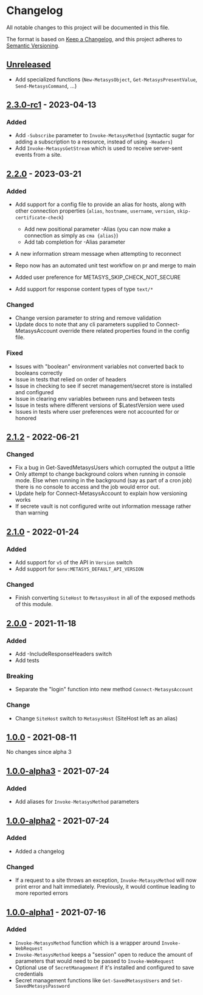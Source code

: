 # Changelog

<!-- markdownlint-disable-file no-duplicate-heading -->

All notable changes to this project will be documented in this file.

The format is based on [Keep a Changelog](https://keepachangelog.com/en/1.0.0/),
and this project adheres to
[Semantic Versioning](https://semver.org/spec/v2.0.0.html).

## [Unreleased]

- Add specialized functions (`New-MetasysObject`, `Get-MetasysPresentValue`,
  `Send-MetasysCommand`, ...)

## [2.3.0-rc1] - 2023-04-13

### Added

- Add `-Subscribe` parameter to `Invoke-MetasysMethod` (syntactic sugar for
  adding a subscription to a resource, instead of using `-Headers`)
- Add `Invoke-MetasysGetStream` which is used to receive server-sent events from
  a site.

## [2.2.0] - 2023-03-21

### Added

- Add support for a config file to provide an alias for hosts, along with other
  connection properties (`alias`, `hostname`, `username`, `version`,
  `skip-certificate-check`)

  - Add new positional parameter -Alias (you can now make a connection as simply
    as `cma {alias}`)
  - Add tab completion for -Alias parameter

- A new information stream message when attempting to reconnect
- Repo now has an automated unit test workflow on pr and merge to main
- Added user preference for METASYS_SKIP_CHECK_NOT_SECURE
- Add support for response content types of type `text/*`

### Changed

- Change version parameter to string and remove validation
- Update docs to note that any cli parameters supplied to Connect-MetasysAccount
  override there related properties found in the config file.

### Fixed

- Issues with "boolean" environment variables not converted back to booleans
  correctly
- Issue in tests that relied on order of headers
- Issue in checking to see if secret management/secret store is installed and
  configured
- Issue in clearing env variables between runs and between tests
- Issue in tests where different versions of $LatestVersion were used
- Issues in tests where user preferences were not accounted for or honored

## [2.1.2] - 2022-06-21

### Changed

- Fix a bug in Get-SavedMetasysUsers which corrupted the output a little
- Only attempt to change background colors when running in console mode. Else
  when running in the background (say as part of a cron job) there is no console
  to access and the job would error out.
- Update help for Connect-MetasysAccount to explain how versioning works
- If secrete vault is not configured write out information message rather than
  warning

## [2.1.0] - 2022-01-24

### Added

- Add support for `v5` of the API in `Version` switch
- Add support for `$env:METASYS_DEFAULT_API_VERSION`

### Changed

- Finish converting `SiteHost` to `MetasysHost` in all of the exposed methods of
  this module.

## [2.0.0] - 2021-11-18

### Added

- Add -IncludeResponseHeaders switch
- Add tests

### Breaking

- Separate the "login" function into new method `Connect-MetasysAccount`

### Change

- Change `SiteHost` switch to `MetasysHost` (SiteHost left as an alias)

## [1.0.0] - 2021-08-11

No changes since alpha 3

## [1.0.0-alpha3] - 2021-07-24

### Added

- Add aliases for `Invoke-MetasysMethod` parameters

## [1.0.0-alpha2] - 2021-07-24

### Added

- Added a changelog

### Changed

- If a request to a site throws an exception, `Invoke-MetasysMethod` will now
  print error and halt immediately. Previously, it would continue leading to
  more reported errors

## [1.0.0-alpha1] - 2021-07-16

### Added

- `Invoke-MetasysMethod` function which is a wrapper around `Invoke-WebRequest`
- `Invoke-MetasysMethod` keeps a "session" open to reduce the amount of
  parameters that would need to be passed to `Invoke-WebRequest`
- Optional use of `SecretManagement` if it's installed and configured to save
  credentials
- Secret management functions like `Get-SavedMetasysUsers` and
  `Set-SavedMetasysPassword`

[unreleased]:
  https://github.com/jci-metasys/powershell-metasysrestclient/compare/v2.3.0-rc1...HEAD
[2.3.0-rc1]:
  https://github.com/jci-metasys/powershell-metasysrestclient/compare/v2.2.0...v2.3.0-rc1
[2.2.0]:
  https://github.com/jci-metasys/powershell-metasysrestclient/compare/v2.1.2...v2.2.0
[2.1.2]:
  https://github.com/jci-metasys/powershell-metasysrestclient/compare/v2.1.0...v2.1.2
[2.1.0]:
  https://github.com/jci-metasys/powershell-metasysrestclient/compare/v2.0.0...v2.1.0
[2.0.0]:
  https://github.com/jci-metasys/powershell-metasysrestclient/compare/v1.0.0...v2.0.0
[1.0.0]:
  https://github.com/jci-metasys/powershell-metasysrestclient/compare/v1.0.0-alpha3...v1.0.0
[1.0.0-alpha3]:
  https://github.com/jci-metasys/powershell-metasysrestclient/compare/v1.0.0-alpha2...v1.0.0-alpha3
[1.0.0-alpha2]:
  https://github.com/jci-metasys/powershell-metasysrestclient/compare/v1.0.0-alpha1...v1.0.0-alpha2
[1.0.0-alpha1]:
  https://github.com/jci-metasys/powershell-metasysrestclient/releases/tag/v1.0.0-alpha1
